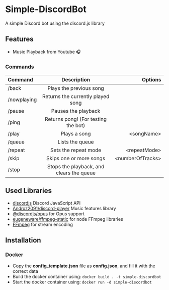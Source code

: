 # Simple-DiscordBot
A simple Discord bot using the discord.js library

## Features

- Music Playback from Youtube 🎧

### Commands

| Command     | Description                              | Options               |
| :---        |    :----:                                |          ---:         |
| /back       | Plays the previous song                  |                       |
| /nowplaying | Returns the currently played song        |                       |
| /pause      | Pauses the playback                      |                       |
| /ping       | Returns pong! (For testing the bot)      |                       |
| /play       | Plays a song                             | \<songName>           |
| /queue      | Lists the queue                          |                       |
| /repeat     | Sets the repeat mode                     | \<repeatMode>         |
| /skip       | Skips one or more songs                  | \<numberOfTracks>     |
| /stop       | Stops the playback, and clears the queue |                       |

## Used Libraries

- [discordjs](https://github.com/discordjs/discord.js) Discord JavaScript API
- [Androz2091/discord-player](https://github.com/Androz2091/discord-player) Music features library
- [@discordjs/opus](https://github.com/discordjs/opus) for Opus support
- [eugeneware/ffmpeg-static](https://github.com/eugeneware/ffmpeg-static) for node FFmpeg libraries
- [FFmpeg](https://ffmpeg.org) for stream encoding

## Installation

### Docker

- Copy the **config_template.json** file as **config.json**, and fill it with the correct data
- Build the docker container using: `docker build . -t simple-discordbot`
- Start the docker container using: `docker run -d simple-discordbot`